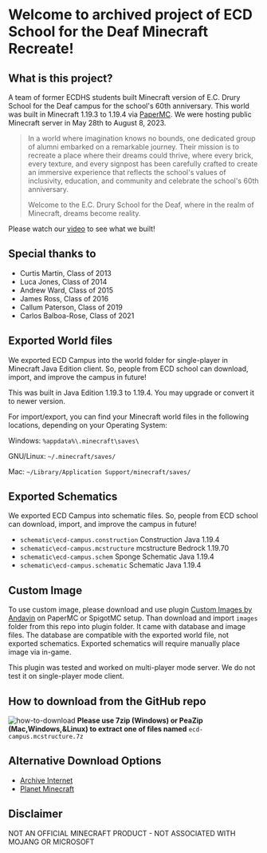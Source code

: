 # Welcome to archived project of ECD School for the Deaf Minecraft Recreate!

## What is this project?
A team of former ECDHS students built Minecraft version of E.C. Drury School for the Deaf campus for the school's 60th anniversary. This world was built in Minecraft 1.19.3 to 1.19.4 via [PaperMC](https://github.com/PaperMC/Paper). We were hosting public Minecraft server in May 28th to August 8, 2023.

> In a world where imagination knows no bounds, one dedicated group of alumni embarked on a remarkable journey. Their mission is to recreate a place where their dreams could thrive, where every brick, every texture, and every signpost has been carefully crafted to create an immersive experience that reflects the school's values of inclusivity, education, and community and celebrate the school's 60th anniversary.
>
> Welcome to the E.C. Drury School for the Deaf, where in the realm of Minecraft, dreams become reality.

Please watch our [video](https://youtu.be/3OBd1bf-DLU) to see what we built!

## Special thanks to

- Curtis Martin, Class of 2013
- Luca Jones, Class of 2014
- Andrew Ward, Class of 2015
- James Ross, Class of 2016
- Callum Paterson, Class of 2019
- Carlos Balboa-Rose, Class of 2021

## Exported World files
We exported ECD Campus into the world folder for single-player in Minecraft Java Edition client. So, people from ECD school can download, import, and improve the campus in future!

This was built in Java Edition 1.19.3 to 1.19.4. You may upgrade or convert it to newer version.

For import/export, you can find your Minecraft world files in the following locations, depending on your Operating System:

Windows: `%appdata%\.minecraft\saves\`

GNU/Linux: `~/.minecraft/saves/`

Mac: `~/Library/Application Support/minecraft/saves/`

## Exported Schematics
We exported ECD Campus into schematic files. So, people from ECD school can download, import, and improve the campus in future!

- `schematic\ecd-campus.construction` Construction Java 1.19.4
- `schematic\ecd-campus.mcstructure` mcstructure Bedrock 1.19.70
- `schematic\ecd-campus.schem` Sponge Schematic Java 1.19.4 
- `schematic\ecd-campus.schematic` Schematic Java 1.19.4

## Custom Image
To use custom image, please download and use plugin [Custom Images by Andavin](https://www.spigotmc.org/resources/custom-images.53036/) on PaperMC or SpigotMC setup. Than download and import `images` folder from this repo into plugin folder. It came with database and image files. The database are compatible with the exported world file, not exported schematics. Exported schematics will require manually place image via in-game.

This plugin was tested and worked on multi-player mode server. We do not test it on single-player mode client.

## How to download from the GitHub repo
![how-to-download](https://github.com/BatteryDie/ecd-minecraft-recreate/assets/13942195/f1534ed9-b117-4fff-acc7-c56098715156)
**Please use 7zip (Windows) or PeaZip (Mac,Windows,&Linux) to extract one of files named** `ecd-campus.mcstructure.7z`

## Alternative Download Options
- [Archive Internet](https://archive.org/details/ECD-Minecraft-Recreate)
- [Planet Minecraft](https://www.planetminecraft.com/project/ecd-school-for-the-deaf-minecraft-recreate/)

## Disclaimer
NOT AN OFFICIAL MINECRAFT PRODUCT - NOT ASSOCIATED WITH MOJANG OR MICROSOFT

